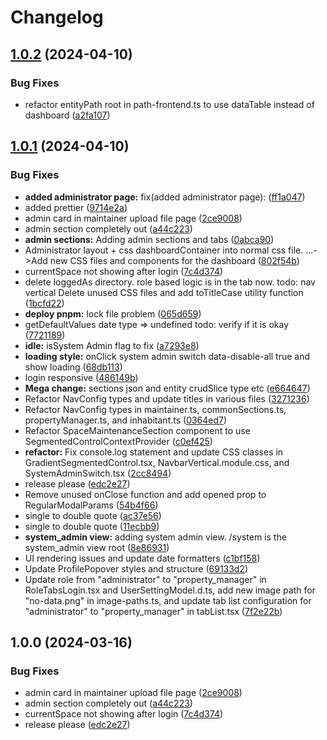 # Changelog

## [1.0.2](https://github.com/yuji-luigi/flatmate-webapp/compare/flatmates-webapp-v1.0.1...flatmates-webapp-v1.0.2) (2024-04-10)


### Bug Fixes

* refactor entityPath root in path-frontend.ts to use dataTable instead of dashboard ([a2fa107](https://github.com/yuji-luigi/flatmate-webapp/commit/a2fa107462c85c1eec6f19b7e81a148df84b50b8))

## [1.0.1](https://github.com/yuji-luigi/flatmate-webapp/compare/flatmates-webapp-v1.0.0...flatmates-webapp-v1.0.1) (2024-04-10)


### Bug Fixes

* **added administrator page:** fix(added administrator page):  ([ff1a047](https://github.com/yuji-luigi/flatmate-webapp/commit/ff1a0476a6c7bfeda9af1614ebba605b315cf193))
* added prettier ([9714e2a](https://github.com/yuji-luigi/flatmate-webapp/commit/9714e2a3b64de15129fe4b1ae28ec5e70a7f02f1))
* admin card in maintainer upload file page ([2ce9008](https://github.com/yuji-luigi/flatmate-webapp/commit/2ce9008c5114ff2e39507ea3b131b73e1b35016f))
* admin section completely out ([a44c223](https://github.com/yuji-luigi/flatmate-webapp/commit/a44c2231475e0bba0b1da0a2841275bd29f84067))
* **admin sections:** Adding admin sections and tabs ([0abca90](https://github.com/yuji-luigi/flatmate-webapp/commit/0abca909580f5ca0c192679177708f8cfbc55d50))
* Administrator layout + css dashboardContainer into normal css file. ...-&gt;Add new CSS files and components for the dashboard ([802f54b](https://github.com/yuji-luigi/flatmate-webapp/commit/802f54b9e863d3c0280bb65c2d1911365982dbc6))
* currentSpace not showing after login ([7c4d374](https://github.com/yuji-luigi/flatmate-webapp/commit/7c4d374e37b2a701f8d31420066ca2688d05ccc3))
* delete loggedAs directory. role based logic is in the tab now. todo: nav vertical Delete unused CSS files and add toTitleCase utility function ([1bcfd22](https://github.com/yuji-luigi/flatmate-webapp/commit/1bcfd22691147757577cab78f9c6f7e2e986c5d5))
* **deploy pnpm:** lock file problem ([065d659](https://github.com/yuji-luigi/flatmate-webapp/commit/065d659e85a5e527ce953a75e8c2aa5671758149))
* getDefaultValues date type =&gt; undefined todo: verify if it is okay ([7721189](https://github.com/yuji-luigi/flatmate-webapp/commit/7721189de4034ac9f352d98c7c5258ccdbe182dd))
* **idle:** isSystem Admin flag to fix ([a7293e8](https://github.com/yuji-luigi/flatmate-webapp/commit/a7293e80f6e5e1c4229d85fd84f196cab91e92a0))
* **loading style:** onClick system admin switch data-disable-all true and show loading ([68db113](https://github.com/yuji-luigi/flatmate-webapp/commit/68db113dcb2a2b47621f88b3e01ec51bc1c881ff))
* login responsive ([486149b](https://github.com/yuji-luigi/flatmate-webapp/commit/486149b4b64f7769469c8e4c44019efd8a260b90))
* **Mega change:** sections json and entity crudSlice type etc ([e664647](https://github.com/yuji-luigi/flatmate-webapp/commit/e664647d2332fa8638089b1ef0e74e9b10880332))
* Refactor NavConfig types and update titles in various files ([3271236](https://github.com/yuji-luigi/flatmate-webapp/commit/3271236b19fdbd267aa9f0cddb7f9f61dc081d22))
* Refactor NavConfig types in maintainer.ts, commonSections.ts, propertyManager.ts, and inhabitant.ts ([0364ed7](https://github.com/yuji-luigi/flatmate-webapp/commit/0364ed72d5f9290be7c21e7fd7d26d881cb73c17))
* Refactor SpaceMaintenanceSection component to use SegmentedControlContextProvider ([c0ef425](https://github.com/yuji-luigi/flatmate-webapp/commit/c0ef425f106a26e352ccec0149f41a6f84ae1d8f))
* **refactor:** Fix console.log statement and update CSS classes in GradientSegmentedControl.tsx, NavbarVertical.module.css, and SystemAdminSwitch.tsx ([2cc8494](https://github.com/yuji-luigi/flatmate-webapp/commit/2cc84944f66b974a6ec4fe6d366d95b11ea39ec2))
* release please ([edc2e27](https://github.com/yuji-luigi/flatmate-webapp/commit/edc2e27371490ceaa86ee3f74ea8f6b091c6abd2))
* Remove unused onClose function and add opened prop to RegularModalParams ([54b4f66](https://github.com/yuji-luigi/flatmate-webapp/commit/54b4f665c945ae4197fd0f9e18ee5a6f0f051f22))
* single to double quote ([ac37e56](https://github.com/yuji-luigi/flatmate-webapp/commit/ac37e56abf044e402636dd0e43305ebd7e0cf8fd))
* single to double quote ([11ecbb9](https://github.com/yuji-luigi/flatmate-webapp/commit/11ecbb98938bf511de651dea8d3b25ae31618a79))
* **system_admin view:** adding system admin view. /system is the system_admin view root ([8e86931](https://github.com/yuji-luigi/flatmate-webapp/commit/8e869314143c9d1e90baadd6a0731e18725ebb95))
* UI rendering issues and update date formatters ([c1bf158](https://github.com/yuji-luigi/flatmate-webapp/commit/c1bf158c7b924072e2b0e79b8b0c3b826517d608))
* Update ProfilePopover styles and structure ([69133d2](https://github.com/yuji-luigi/flatmate-webapp/commit/69133d288566dbf10d81eb49cfbc10c700e8cabf))
* Update role from "administrator" to "property_manager" in RoleTabsLogin.tsx and UserSettingModel.d.ts, add new image path for "no-data.png" in image-paths.ts, and update tab list configuration for "administrator" to "property_manager" in tabList.tsx ([7f2e22b](https://github.com/yuji-luigi/flatmate-webapp/commit/7f2e22b80c117df806c80ef1f0b4cbf95a66baa7))

## 1.0.0 (2024-03-16)

### Bug Fixes

- admin card in maintainer upload file page ([2ce9008](https://github.com/yuji-luigi/flatmate-webapp/commit/2ce9008c5114ff2e39507ea3b131b73e1b35016f))
- admin section completely out ([a44c223](https://github.com/yuji-luigi/flatmate-webapp/commit/a44c2231475e0bba0b1da0a2841275bd29f84067))
- currentSpace not showing after login ([7c4d374](https://github.com/yuji-luigi/flatmate-webapp/commit/7c4d374e37b2a701f8d31420066ca2688d05ccc3))
- release please ([edc2e27](https://github.com/yuji-luigi/flatmate-webapp/commit/edc2e27371490ceaa86ee3f74ea8f6b091c6abd2))
